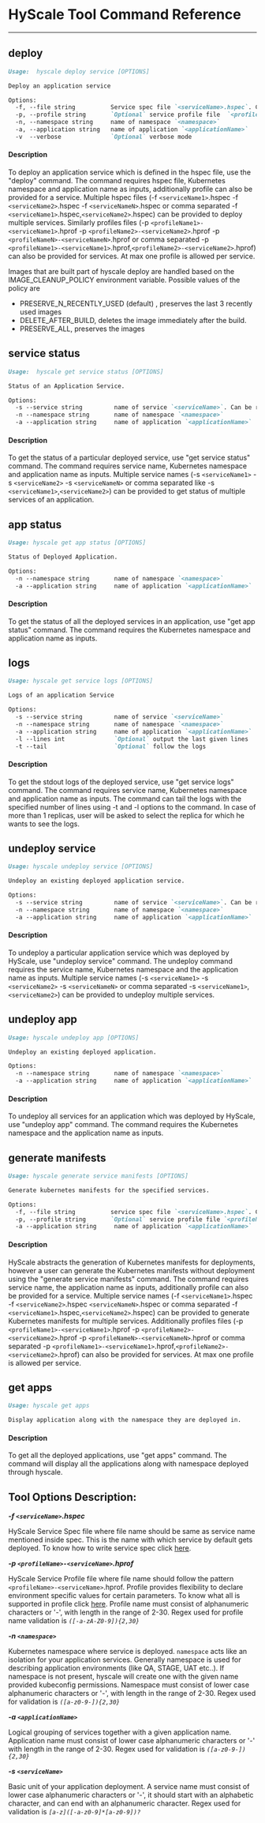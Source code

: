 # HyScale Tool Command Reference

---

## deploy

```markdown
Usage:  hyscale deploy service [OPTIONS] 

Deploy an application service

Options:
  -f, --file string          Service spec file `<serviceName>.hspec`. Can be repeated for multiple service deployment.
  -p, --profile string       `Optional` service profile file  `<profileName>-<serviceName>.hprof`. Can be repeated for different services.
  -n, --namespace string     name of namespace `<namespace>`
  -a, --application string   name of application `<applicationName>`
  -v  --verbose              `Optional` verbose mode
```

#### Description

To deploy an application service which is defined in the hspec file, use the "deploy" command. The command requires hspec file, Kubernetes namespace and application name as inputs, additionally profile can also be provided for a service.  Multiple hspec files (-f `<serviceName1>`.hspec -f `<serviceName2>`.hspec -f `<serviceNameN>`.hspec or comma separated -f `<serviceName1>`.hspec,`<serviceName2>`.hspec) can be provided to deploy multiple services. Similarly profiles files (-p `<profileName1>-<serviceName1>`.hprof -p `<profileName2>-<serviceName2>`.hprof -p `<profileNameN>-<serviceNameN>`.hprof or comma separated -p `<profileName1>-<serviceName1>`.hprof,`<profileName2>-<serviceName2>`.hprof) can also be provided for services. At max one profile is allowed per service.

Images that are built part of hyscale deploy are handled based on the IMAGE_CLEANUP_POLICY environment variable. Possible values of the policy are 
* PRESERVE_N_RECENTLY_USED (default) , preserves the last 3 recently used images
* DELETE_AFTER_BUILD, deletes the image immediately after the build.
* PRESERVE_ALL, preserves the images


## service status

```markdown
Usage:  hyscale get service status [OPTIONS]

Status of an Application Service.

Options:
  -s --service string         name of service `<serviceName>`. Can be repeated for multiple services.
  -n --namespace string       name of namespace `<namespace>`
  -a --application string     name of application `<applicationName>`   
```

#### Description

To get the status of a particular deployed service, use "get service status" command. The command requires service name, Kubernetes namespace and application name as inputs.  Multiple service names (-s `<serviceName1>` -s `<serviceName2>` -s `<serviceNameN>` or comma separated like -s `<serviceName1>`,`<serviceName2>`)  can be provided to get status of multiple services of an application.

## app status

```markdown
Usage: hyscale get app status [OPTIONS]

Status of Deployed Application.

Options:
  -n --namespace string       name of namespace `<namespace>`
  -a --application string     name of application `<applicationName>`
```

#### Description

To get the status of all the deployed services in an application, use "get app status" command. The command requires the Kubernetes namespace and application name as inputs.

## logs

```markdown
Usage: hyscale get service logs [OPTIONS]

Logs of an application Service

Options:
  -s --service string         name of service `<serviceName>`
  -n --namespace string       name of namespace `<namespace>`
  -a --application string     name of application `<applicationName>`
  -l --lines int              `Optional` output the last given lines
  -t --tail                   `Optional` follow the logs
```

#### Description

To get the stdout logs of the deployed service, use "get service logs" command. The command requires service name, Kubernetes namespace and application name as inputs. The command can tail the logs with the specified number of lines using -t and -l options to the command. In case of more than 1 replicas, user will be asked to select the replica for which he wants to see the logs.

## undeploy service

```markdown
Usage: hyscale undeploy service [OPTIONS]   

Undeploy an existing deployed application service.

Options: 
  -s --service string         name of service `<serviceName>`. Can be repeated for multiple services.
  -n --namespace string       name of namespace `<namespace>`
  -a --application string     name of application `<applicationName>`
```

#### Description

To undeploy a particular application service which was deployed by HyScale, use "undeploy service" command. The undeploy command requires the service name, Kubernetes namespace and the application name as inputs. Multiple service names (-s `<serviceName1>` -s `<serviceName2>` -s `<serviceNameN>` or comma separated -s `<serviceName1>`,`<serviceName2>`) can be provided to undeploy multiple services.

## undeploy app

```markdown
Usage: hyscale undeploy app [OPTIONS]

Undeploy an existing deployed application.

Options:
  -n --namespace string       name of namespace `<namespace>`
  -a --application string     name of application `<applicationName>`
```

#### Description

To undeploy all services  for an application which was deployed by HyScale, use "undeploy app" command. The command requires the Kubernetes namespace and the application name as inputs.

## generate manifests

```markdown
Usage: hyscale generate service manifests [OPTIONS]

Generate kubernetes manifests for the specified services.

Options:
  -f, --file string          service spec file `<serviceName>.hspec`. Can be repeated for multiple service specifications.
  -p, --profile string       `Optional` service profile file `<profileName>-<serviceName>.hprof`. Can be repeated for different services.
  -a --application string     name of application `<applicationName>`
```
#### Description

HyScale abstracts the generation of Kubernetes manifests for deployments, however a user can generate the Kubernetes manifests without deployment using the "generate service manifests" command. The command requires service name, the application name as inputs, additionally profile can also be provided for a service. Multiple service names (-f `<serviceName1>`.hspec -f `<serviceName2>`.hspec `<serviceNameN>`.hspec or comma separated -f `<serviceName1>`.hspec,`<serviceName2>`.hspec) can be provided to generate Kubernetes manifests for multiple services. Additionally profiles files (-p `<profileName1>-<serviceName1>`.hprof -p `<profileName2>-<serviceName2>`.hprof -p `<profileNameN>-<serviceNameN>`.hprof or comma separated -p `<profileName1>-<serviceName1>`.hprof,`<profileName2>-<serviceName2>`.hprof) can also be provided for services. At max one profile is allowed per service.

## get apps

```markdown
Usage: hyscale get apps

Display application along with the namespace they are deployed in.


```
#### Description

To get all the deployed applications, use "get apps" command. The command will display all the applications along with namespace deployed through hyscale.

## Tool Options Description:

**_-f `<serviceName>`.hspec_**

HyScale Service Spec file where file name should be same as service name mentioned inside spec. This is the name with which service by default gets deployed. To know how to write service spec click [here](https://github.com/hyscale/hspec/blob/master/docs/hyscale-spec-reference.md).

**_-p `<profileName>-<serviceName>`.hprof_**

HyScale Service Profile file where file name should follow the pattern `<profileName>-<serviceName>`.hprof. Profile provides flexibility to declare environment specific values for certain parameters. To know what all is supported in profile click [here](https://github.com/hyscale/hspec/blob/master/docs/hyscale-spec-reference.md#Profile-Files). 
Profile name must consist of alphanumeric characters or '-', with length in the range of 2-30. Regex used for profile name validation is *`([-a-zA-Z0-9]){2,30}`*

**_-n `<namespace>`_**

Kubernetes namespace where service is deployed. `namespace` acts like an isolation for your application services. Generally namespace is used for describing application environments (like QA, STAGE, UAT etc..). If namespace is not present, hyscale will create one with the given name provided kubeconfig permissions.
Namespace must consist of lower case alphanumeric characters or '-', with length in the range of 2-30. Regex used for validation is *`([a-z0-9-]){2,30}`*

**_-a `<applicationName>`_**    

Logical grouping of services together with a given application name. 
Application name must consist of lower case alphanumeric characters or '-' with length in the range of  2-30. Regex used for validation is
*`([a-z0-9-]){2,30}`* 

**_-s `<serviceName>`_**

Basic unit of your application deployment. 
A service name must consist of lower case alphanumeric characters or '-', it should start with an alphabetic character, and can end with an alphanumeric character. Regex used for validation is
*`[a-z]([-a-z0-9]*[a-z0-9])?`*   

